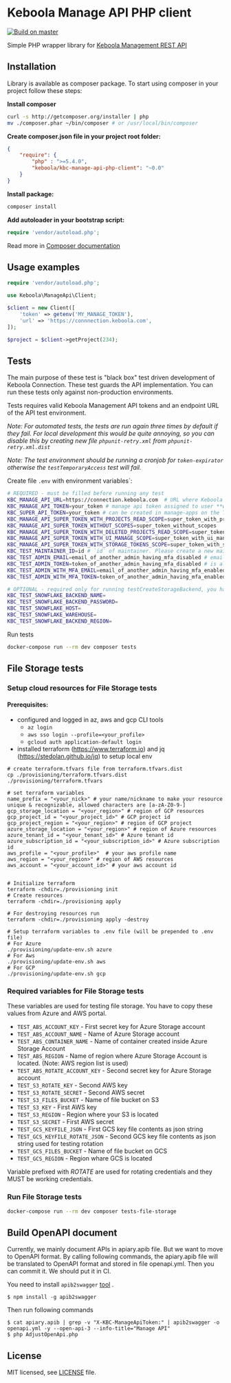 # Keboola Manage API PHP client 

[![Build on master](https://github.com/keboola/kbc-manage-api-php-client/actions/workflows/master.yml/badge.svg?branch=master)](https://github.com/keboola/kbc-manage-api-php-client/actions/workflows/master.yml)

Simple PHP wrapper library for [Keboola Management REST API](http://docs.keboolamanagementapi.apiary.io/#)

## Installation

Library is available as composer package.
To start using composer in your project follow these steps:

**Install composer**

```bash
curl -s http://getcomposer.org/installer | php
mv ./composer.phar ~/bin/composer # or /usr/local/bin/composer
```

**Create composer.json file in your project root folder:**
```json
{
    "require": {
        "php" : ">=5.4.0",
        "keboola/kbc-manage-api-php-client": "~0.0"
    }
}
```

**Install package:**

```bash
composer install
```

**Add autoloader in your bootstrap script:**

```php
require 'vendor/autoload.php';
```

Read more in [Composer documentation](http://getcomposer.org/doc/01-basic-usage.md)

## Usage examples


```php
require 'vendor/autoload.php';

use Keboola\ManageApi\Client;

$client = new Client([
    'token' => getenv('MY_MANAGE_TOKEN'),
    'url' => 'https://connnection.keboola.com',
]);

$project = $client->getProject(234);
```

## Tests


The main purpose of these test is "black box" test driven development of Keboola Connection. These test guards the API implementation.
You can run these tests only against non-production environments.

Tests requires valid Keboola Management API tokens and an endpoint URL of the API test environment.

*Note: For automated tests, the tests are run again three times by default if they fail. For local development this would be quite annoying, 
so you can disable this by creating new file `phpunit-retry.xml` from `phpunit-retry.xml.dist`*

*Note: The test environment should be running a cronjob for `token-expirator` otherwise the `testTemporaryAccess` test will fail.*

Create file `.env` with environment variables`:

```bash
# REQUIRED - must be filled before running any test
KBC_MANAGE_API_URL=https://connection.keboola.com  # URL where Keboola Connection is running
KBC_MANAGE_API_TOKEN=your_token # manage api token assigned to user **with** **superadmin** privileges. Can be created in Account Settings under the title Personal Access Tokens. User must have Multi-Factor Authentication disabled.
KBC_SUPER_API_TOKEN=your_token # can be created in manage-apps on the Tokens tab
KBC_MANAGE_API_SUPER_TOKEN_WITH_PROJECTS_READ_SCOPE=super_token_with_projects_read_scope # can be created in manage-apps on the Tokens tab. Token must have "projects:read" scope
KBC_MANAGE_API_SUPER_TOKEN_WITHOUT_SCOPES=super_token_without_scopes
KBC_MANAGE_API_SUPER_TOKEN_WITH_DELETED_PROJECTS_READ_SCOPE=super_token_with_deleted_projects_read_scope # can be created in manage-apps on the Tokens tab. Token must have "deleted-projects:read" scope
KBC_MANAGE_API_SUPER_TOKEN_WITH_UI_MANAGE_SCOPE=super_token_with_ui_manage_scope # can be created in manage-apps on the Tokens tab. Token must have "connection:ui-manage" scope
KBC_MANAGE_API_SUPER_TOKEN_WITH_STORAGE_TOKENS_SCOPE=super_token_with_storage_tokens_scope # can be created in manage-apps on the Tokens tab. Token must have "manage:storage-tokens" scope
KBC_TEST_MAINTAINER_ID=id # `id` of maintainer. Please create a new maintainer dedicated to test suite. All maintainer's organizations and projects all purged before tests!
KBC_TEST_ADMIN_EMAIL=email_of_another_admin_having_mfa_disabled # email address of another user without any organizations
KBC_TEST_ADMIN_TOKEN=token_of_another_admin_having_mfa_disabled # is also a Personal Access Token of user **without** **superadmin** privileges , but for a different user than that which has `KBC_MANAGE_API_TOKEN`. User must have Multi-Factor Authentication disabled.
KBC_TEST_ADMIN_WITH_MFA_EMAIL=email_of_another_admin_having_mfa_enabled # email address of another user without any organizations and having Multi-Factor Authentication enabled
KBC_TEST_ADMIN_WITH_MFA_TOKEN=token_of_another_admin_having_mfa_enabled # is also a Personal Access Token of user **without** **superadmin** privileges , but for a different user than that which has `KBC_MANAGE_API_TOKEN` or `KBC_TEST_ADMIN_TOKEN`

# OPTIONAL - required only for running testCreateStorageBackend, you have to have new snowflake backend and fill credentials into following environment variables
KBC_TEST_SNOWFLAKE_BACKEND_NAME=
KBC_TEST_SNOWFLAKE_BACKEND_PASSWORD=
KBC_TEST_SNOWFLAKE_HOST=
KBC_TEST_SNOWFLAKE_WAREHOUSE=
KBC_TEST_SNOWFLAKE_BACKEND_REGION=
```

Run tests
```bash
docker-compose run --rm dev composer tests
```


## File Storage tests

### Setup cloud resources for File Storage tests

#### Prerequisites:

- configured and logged in az, aws and gcp CLI tools
  - `az login`
  - `aws sso login --profile=<your_profile>`
  - `gcloud auth application-default login`
- installed terraform (https://www.terraform.io) and jq (https://stedolan.github.io/jq) to setup local env

```shell
# create terraform.tfvars file from terraform.tfvars.dist
cp ./provisioning/terraform.tfvars.dist ./provisioning/terraform.tfvars

# set terraform variables
name_prefix = "<your_nick>" # your name/nickname to make your resource unique & recognizable, allowed characters are [a-zA-Z0-9-]
gcp_storage_location = "<your_region>" # region of GCP resources
gcp_project_id = "<your_project_id>" # GCP project id
gcp_project_region = "<your_region>" # region of GCP project
azure_storage_location = "<your_region>" # region of Azure resources 
azure_tenant_id = "<your_tenant_id>" # Azure tenant id
azure_subscription_id = "<your_subscription_id>" # Azure subscription id
aws_profile = "<your_profile>"  # your aws profile name
aws_region = "<your_region>" # region of AWS resources
aws_account = "<your_account_id>" # your aws account id


# Initialize terraform
terraform -chdir=./provisioning init
# Create resources
terraform -chdir=./provisioning apply

# For destroying resources run 
terraform -chdir=./provisioning apply -destroy

# Setup terraform variables to .env file (will be prepended to .env file)
# For Azure
./provisioning/update-env.sh azure
# For Aws
./provisioning/update-env.sh aws
# For GCP
./provisioning/update-env.sh gcp
```

### Required variables for File Storage tests

These variables are used for testing file storage. You have to copy these values from Azure and AWS portal.  
 - `TEST_ABS_ACCOUNT_KEY` - First secret key for Azure Storage account
 - `TEST_ABS_ACCOUNT_NAME` - Name of Azure Storage account
 - `TEST_ABS_CONTAINER_NAME` - Name of container created inside Azure Storage Account
 - `TEST_ABS_REGION` - Name of region where Azure Storage Account is located. (Note: AWS region list is used)
 - `TEST_ABS_ROTATE_ACCOUNT_KEY` - Second secret key for Azure Storage account
 - `TEST_S3_ROTATE_KEY` - Second AWS key
 - `TEST_S3_ROTATE_SECRET` - Second AWS secret
 - `TEST_S3_FILES_BUCKET` - Name of file bucket on S3
 - `TEST_S3_KEY` - First AWS key
 - `TEST_S3_REGION` - Region where your S3 is located
 - `TEST_S3_SECRET` - First AWS secret
 - `TEST_GCS_KEYFILE_JSON` - First GCS key file contents as json string  
 - `TEST_GCS_KEYFILE_ROTATE_JSON` - Second GCS key file contents as json string used for testing rotation 
 - `TEST_GCS_FILES_BUCKET` - Name of file bucket on GCS 
 - `TEST_GCS_REGION` - Region whare GCS is located
 
 Variable prefixed with _ROTATE_ are used for rotating credentials and they MUST be working credentials.


### Run File Storage tests

```bash
docker-compose run --rm dev composer tests-file-storage
```


## Build OpenAPI document

Currently, we mainly document APIs in apiary.apib file. But we want to move to OpenAPI format. By calling following commands, the apiary.apib file will be translated to OpenAPI format and stored in file openapi.yml. Then you can commit it. We should put it in CI.

You need to install `apib2swagger` [tool](https://github.com/kminami/apib2swagger) .
```
$ npm install -g apib2swagger
```
Then run following commands 
```
$ cat apiary.apib | grep -v "X-KBC-ManageApiToken:" | apib2swagger -o openapi.yml -y --open-api-3 --info-title="Manage API" 
$ php AdjustOpenApi.php
```

## License

MIT licensed, see [LICENSE](./LICENSE) file.
